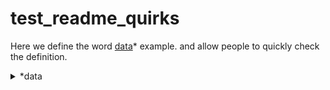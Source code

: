 # test_readme_quirks

[id1]: ## "Data is commonly used as another word for information. Oftentimes data is gathered in a specific format suitable for use on a computer (e.g., a spreadsheet). Data is a crucial ingredient in many artificial intelligence systems."

Here we define the word [data][id1]* example. and allow people to quickly check the definition.

<details><summary>*data</summary>
  
 Data is commonly used as another word for information. Oftentimes data is gathered in a specific format suitable for use on a computer (e.g., a spreadsheet). Data is a crucial ingredient in many artificial intelligence systems.
</details>
